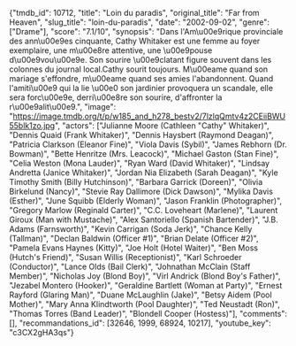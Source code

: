 {"tmdb_id": 10712, "title": "Loin du paradis", "original_title": "Far from Heaven", "slug_title": "loin-du-paradis", "date": "2002-09-02", "genre": ["Drame"], "score": "7.1/10", "synopsis": "Dans l'Am\u00e9rique provinciale des ann\u00e9es cinquante, Cathy Whitaker est une femme au foyer exemplaire, une m\u00e8re attentive, une \u00e9pouse d\u00e9vou\u00e9e. Son sourire \u00e9clatant figure souvent dans les colonnes du journal local.Cathy sourit toujours. M\u00eame quand son mariage s'effondre, m\u00eame quand ses amies l'abandonnent. Quand l'amiti\u00e9 qui la lie \u00e0 son jardinier provoquera un scandale, elle sera forc\u00e9e, derri\u00e8re son sourire, d'affronter la r\u00e9alit\u00e9.", "image": "https://image.tmdb.org/t/p/w185_and_h278_bestv2/7lzlqQmtv4z2CEiiBWU55blk1zo.jpg", "actors": ["Julianne Moore (Cathleen \"Cathy\" Whitaker)", "Dennis Quaid (Frank Whitaker)", "Dennis Haysbert (Raymond Deagan)", "Patricia Clarkson (Eleanor Fine)", "Viola Davis (Sybil)", "James Rebhorn (Dr. Bowman)", "Bette Henritze (Mrs. Leacock)", "Michael Gaston (Stan Fine)", "Celia Weston (Mona Lauder)", "Ryan Ward (David Whitaker)", "Lindsay Andretta (Janice Whitaker)", "Jordan Nia Elizabeth (Sarah Deagan)", "Kyle Timothy Smith (Billy Hutchinson)", "Barbara Garrick (Doreen)", "Olivia Birkelund (Nancy)", "Stevie Ray Dallimore (Dick Dawson)", "Mylika Davis (Esther)", "June Squibb (Elderly Woman)", "Jason Franklin (Photographer)", "Gregory Marlow (Reginald Carter)", "C.C. Loveheart (Marlene)", "Laurent Giroux (Man with Mustache)", "Alex Santoriello (Spanish Bartender)", "J.B. Adams (Farnsworth)", "Kevin Carrigan (Soda Jerk)", "Chance Kelly (Tallman)", "Declan Baldwin (Officer #1)", "Brian Delate (Officer #2)", "Pamela Evans Haynes (Kitty)", "Joe Holt (Hotel Waiter)", "Ben Moss (Hutch's Friend)", "Susan Willis (Receptionist)", "Karl Schroeder (Conductor)", "Lance Olds (Bail Clerk)", "Johnathan McClain (Staff Member)", "Nicholas Joy (Blond Boy)", "Virl Andrick (Blond Boy's Father)", "Jezabel Montero (Hooker)", "Geraldine Bartlett (Woman at Party)", "Ernest Rayford (Glaring Man)", "Duane McLaughlin (Jake)", "Betsy Aidem (Pool Mother)", "Mary Anna Klindtworth (Pool Daughter)", "Ted Neustadt (Ron)", "Thomas Torres (Band Leader)", "Blondell Cooper (Hostess)"], "comments": [], "recommandations_id": [32646, 1999, 68924, 10217], "youtube_key": "c3CX2gHA3qs"}
